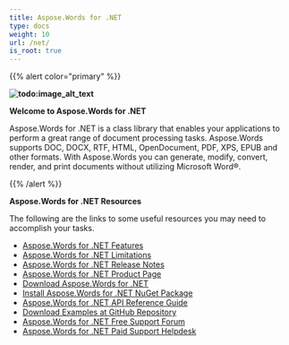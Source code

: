 ```yaml
---
title: Aspose.Words for .NET
type: docs
weight: 10
url: /net/
is_root: true
---
```


{{% alert color="primary" %}} 

**![todo:image_alt_text](home_1)**

**Welcome to Aspose.Words for .NET**

Aspose.Words for .NET is a class library that enables your applications to perform a great range of document processing tasks. Aspose.Words supports DOC, DOCX, RTF, HTML, OpenDocument, PDF, XPS, EPUB and other formats. With Aspose.Words you can generate, modify, convert, render, and print documents without utilizing Microsoft Word®.

{{% /alert %}} 

**Aspose.Words for .NET Resources**

The following are the links to some useful resources you may need to accomplish your tasks.

- [Aspose.Words for .NET Features](/words/net/feature-overview/)
- [Aspose.Words for .NET Limitations](/words/net/what-document-features-are-supported/)
- [Aspose.Words for .NET Release Notes](/words/net/aspose-words-for-net/)
- [Aspose.Words for .NET Product Page](https://products.aspose.com/words/net)
- [Download Aspose.Words for .NET](https://downloads.aspose.com/words/net)
- [Install Aspose.Words for .NET NuGet Package](https://www.nuget.org/packages/Aspose.Words/)
- [Aspose.Words for .NET API Reference Guide](https://apireference.aspose.com/net/words)
- [Download Examples at GitHub Repository](https://github.com/aspose-words/Aspose.Words-for-.NET)
- [Aspose.Words for .NET Free Support Forum](https://forum.aspose.com/c/words)
- [Aspose.Words for .NET Paid Support Helpdesk](https://helpdesk.aspose.com/)




